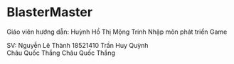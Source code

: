 # BlasterMaster

Giáo viên hướng dẫn: Huỳnh Hồ Thị Mộng Trinh
Nhập môn phát triển Game

SV:	
	Nguyễn Lê Thành	18521410
	Trần Huy Quỳnh	
	Châu Quốc Thắng
	Châu Quốc Thắng
	
	



